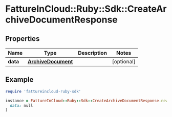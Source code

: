 # FattureInCloud::Ruby::Sdk::CreateArchiveDocumentResponse

## Properties

| Name | Type | Description | Notes |
| ---- | ---- | ----------- | ----- |
| **data** | [**ArchiveDocument**](ArchiveDocument.md) |  | [optional] |

## Example

```ruby
require 'fattureincloud-ruby-sdk'

instance = FattureInCloud::Ruby::Sdk::CreateArchiveDocumentResponse.new(
  data: null
)
```

